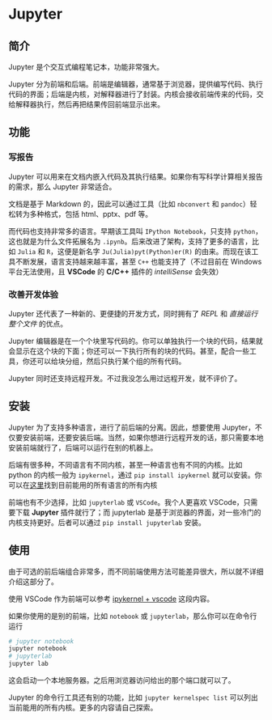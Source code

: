 # Jupyter

## 简介

Jupyter 是个交互式编程笔记本，功能非常强大。

Jupyter 分为前端和后端。前端是编辑器，通常基于浏览器，提供编写代码、执行代码的界面；后端是内核，对解释器进行了封装。内核会接收前端传来的代码，交给解释器执行，然后再把结果传回前端显示出来。

## 功能

### 写报告

Jupyter 可以用来在文档内嵌入代码及其执行结果。如果你有写科学计算相关报告的需求，那么 Jupyter 非常适合。

文档是基于 Markdown 的，因此可以通过工具（比如 `nbconvert` 和 `pandoc`）轻松转为多种格式，包括 html、pptx、pdf 等。

而代码也支持非常多的语言。早期该工具叫 `IPython Notebook`，只支持 `python`，这也就是为什么文件拓展名为 `.ipynb`。后来改进了架构，支持了更多的语言，比如 `Julia` 和 `R`，这便是新名字 `Ju(Julia)pyt(Python)er(R)` 的由来。而现在该工具不断发展，语言支持越来越丰富，甚至 `C++` 也能支持了（不过目前在 Windows 平台无法使用，且 **VSCode** 的 **C/C++** 插件的 *intelliSense* 会失效）

### 改善开发体验

Jupyter 还代表了一种新的、更便捷的开发方式，同时拥有了 *REPL* 和 *直接运行整个文件* 的优点。

Jupyter 编辑器是在一个个块里写代码的。你可以单独执行一个块的代码，结果就会显示在这个块的下面；你还可以一下执行所有的块的代码。甚至，配合一些工具，你还可以给块分组，然后只执行某个组的所有代码。

Jupyter 同时还支持远程开发。不过我没怎么用过远程开发，就不评价了。

## 安装

Jupyter 为了支持多种语言，进行了前后端的分离。因此，想要使用 Jupyter，不仅要安装前端，还要安装后端。当然，如果你想进行远程开发的话，那只需要本地安装前端就行了，后端可以运行在别的机器上。

后端有很多种，不同语言有不同内核，甚至一种语言也有不同的内核。比如 python 的内核一般为 `ipykernel`，通过 `pip install ipykernel` 就可以安装。你可以在[这里](https://github.com/jupyter/jupyter/wiki/Jupyter-kernels)找到目前能用的所有语言的所有内核

前端也有不少选择，比如 `jupyterlab` 或 `VSCode`。我个人更喜欢 VSCode，只需要下载 **Jupyter** 插件就行了；而 jupyterlab 是基于浏览器的界面，对一些冷门的内核支持更好。后者可以通过 `pip install jupyterlab` 安装。

## 使用

由于可选的前后端组合非常多，而不同前端使用方法可能差异很大，所以就不详细介绍这部分了。

使用 VSCode 作为前端可以参考 [ipykernel + vscode](../编程语言/Python.md#使用编程笔记本) 这段内容。

如果你使用的是别的前端，比如 `notebook` 或 `jupyterlab`，那么你可以在命令行运行

```sh
# jupyter notebook
jupyter notebook
# jupyterlab
jupyter lab
```

这会启动一个本地服务器。之后用浏览器访问给出的那个端口就可以了。

Jupyter 的命令行工具还有别的功能，比如 `jupyter kernelspec list` 可以列出当前能用的所有内核。更多的内容请自己探索。
